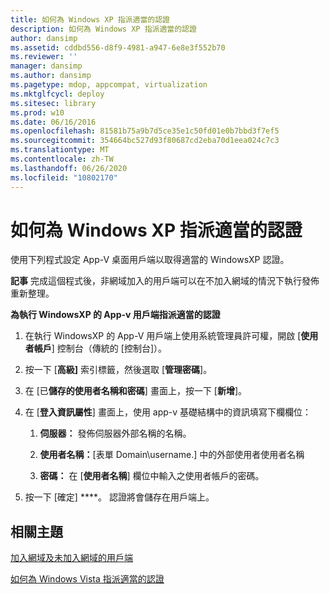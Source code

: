 ```yaml
---
title: 如何為 Windows XP 指派適當的認證
description: 如何為 Windows XP 指派適當的認證
author: dansimp
ms.assetid: cddbd556-d8f9-4981-a947-6e8e3f552b70
ms.reviewer: ''
manager: dansimp
ms.author: dansimp
ms.pagetype: mdop, appcompat, virtualization
ms.mktglfcycl: deploy
ms.sitesec: library
ms.prod: w10
ms.date: 06/16/2016
ms.openlocfilehash: 81581b75a9b7d5ce35e1c50fd01e0b7bbd3f7ef5
ms.sourcegitcommit: 354664bc527d93f80687cd2eba70d1eea024c7c3
ms.translationtype: MT
ms.contentlocale: zh-TW
ms.lasthandoff: 06/26/2020
ms.locfileid: "10802170"
---
```

# 如何為 Windows XP 指派適當的認證


使用下列程式設定 App-V 桌面用戶端以取得適當的 WindowsXP 認證。

**記事** 完成這個程式後，非網域加入的用戶端可以在不加入網域的情況下執行發佈重新整理。

 

**為執行 WindowsXP 的 App-v 用戶端指派適當的認證**

1.  在執行 WindowsXP 的 App-V 用戶端上使用系統管理員許可權，開啟 [**使用者帳戶**] 控制台（傳統的 [控制台]）。

2.  按一下 [**高級]** 索引標籤，然後選取 [**管理密碼**]。

3.  在 [已**儲存的使用者名稱和密碼**] 畫面上，按一下 [**新增**]。

4.  在 [**登入資訊屬性**] 畫面上，使用 app-v 基礎結構中的資訊填寫下欄欄位：

    1.  **伺服器：** 發佈伺服器外部名稱的名稱。

    2.  **使用者名稱：**[表單 Domain\\username.] 中的外部使用者使用者名稱

    3.  **密碼：** 在 [**使用者名稱**] 欄位中輸入之使用者帳戶的密碼。

5.  按一下 \[確定\] ****。 認證將會儲存在用戶端上。

## 相關主題


[加入網域及未加入網域的用戶端](domain-joined-and-non-domain-joined-clients.md)

[如何為 Windows Vista 指派適當的認證](how-to-assign--the-proper-credentials-for-windows-vista.md)

 

 





